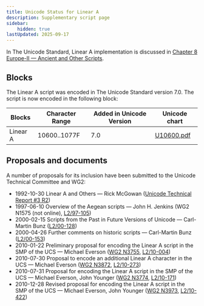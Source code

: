 ```yaml
---
title: Unicode Status for Linear A
description: Supplementary script page
sidebar:
    hidden: true
lastUpdated: 2025-09-17
---
```


In The Unicode Standard, Linear A implementation is discussed in [Chapter 8 Europe-II — Ancient and Other Scripts](https://www.unicode.org/versions/latest/core-spec/chapter-8/#G27575).

## Blocks

The Linear A script was encoded in The Unicode Standard version 7.0. The script is now encoded in the following block:

| Blocks | Character Range | Added in Unicode Version | Unicode chart |
| ------ | --------------- | ------------------------ | ------------- |
| Linear A | 10600..1077F | 7.0 | [U10600.pdf](http://www.unicode.org/charts/PDF/U10600.pdf) |

## Proposals and documents

A number of proposals for its inclusion have been submitted to the Unicode Technical Committee and WG2:
- 1992-10-30 Linear A and Others — Rick McGowan ([Unicode Technical Report #3 R2](http://www.unicode.org/reports/tr3-2/))
- 1997-06-10 Overview of the Aegean scripts — John H. Jenkins (WG2 N1575 (not online), [L2/97-105](http://www.unicode.org/cgi-bin/GetMatchingDocs.pl?L2/97-105))
- 2000-02-15 Scripts from the Past in Future Versions of Unicode — Carl-Martin Bunz ([L2/00-128](http://www.unicode.org/cgi-bin/GetMatchingDocs.pl?L2/00-128))
- 2000-04-26 Further comments on historic scripts — Carl-Martin Bunz ([L2/00-153](http://www.unicode.org/cgi-bin/GetMatchingDocs.pl?L2/00-153))
- 2010-01-22 Preliminary proposal for encoding the Linear A script in the SMP of the UCS — Michael Everson ([WG2 N3755](https://www.unicode.org/wg2/docs/n3755.pdf), [L2/10-004](http://www.unicode.org/cgi-bin/GetMatchingDocs.pl?L2/10-004))
- 2010-07-30 Proposal to encode an additional Linear A character in the UCS — Michael Everson ([WG2 N3872](https://www.unicode.org/wg2/docs/n3872.pdf), [L2/10-273](http://www.unicode.org/cgi-bin/GetMatchingDocs.pl?L2/10-273))
- 2010-07-31 Proposal for encoding the Linear A script in the SMP of the UCS — Michael Everson, John Younger ([WG2 N3774](https://www.unicode.org/wg2/docs/n3774.pdf), [L2/10-171](http://www.unicode.org/cgi-bin/GetMatchingDocs.pl?L2/10-171))
- 2010-12-28 Revised proposal for encoding the Linear A script in the SMP of the UCS — Michael Everson, John Younger        ([WG2 N3973](https://www.unicode.org/wg2/docs/n3973.pdf), [L2/10-422](http://www.unicode.org/cgi-bin/GetMatchingDocs.pl?L2/10-422))
